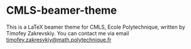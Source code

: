 CMLS-beamer-theme
=================

This is a LaTeX beamer theme for CMLS, Ecole Polytechnique, written by Timofey Zakrevskiy. You can contact me via email timofey.zakresvkiy@math.polytechnique.fr
